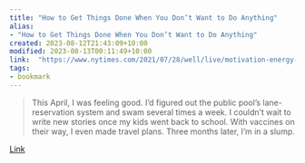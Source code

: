 ```yaml
---
title: "How to Get Things Done When You Don’t Want to Do Anything"
alias:
- "How to Get Things Done When You Don’t Want to Do Anything"
created: 2023-08-12T21:43:09+10:00
modified: 2023-08-13T00:11:49+10:00
link:  "https://www.nytimes.com/2021/07/28/well/live/motivation-energy-advice.html"
tags:
- bookmark
---
```


> This April, I was feeling good. I’d figured out the public pool’s lane-reservation system and swam several times a week. I couldn’t wait to write new stories once my kids went back to school. With vaccines on their way, I even made travel plans. Three months later, I’m in a slump.

[Link](https://www.nytimes.com/2021/07/28/well/live/motivation-energy-advice.html)